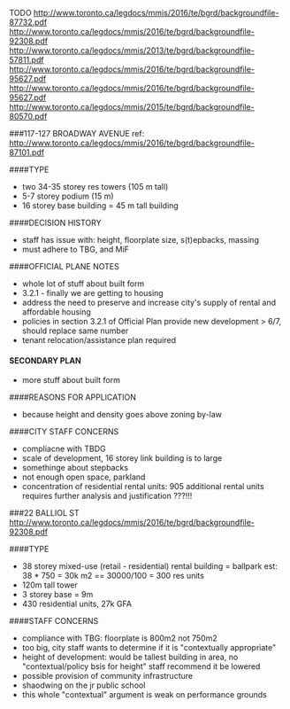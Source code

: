 TODO
http://www.toronto.ca/legdocs/mmis/2016/te/bgrd/backgroundfile-87732.pdf
http://www.toronto.ca/legdocs/mmis/2016/te/bgrd/backgroundfile-92308.pdf
http://www.toronto.ca/legdocs/mmis/2013/te/bgrd/backgroundfile-57811.pdf
http://www.toronto.ca/legdocs/mmis/2016/te/bgrd/backgroundfile-95627.pdf
http://www.toronto.ca/legdocs/mmis/2016/te/bgrd/backgroundfile-95627.pdf
http://www.toronto.ca/legdocs/mmis/2015/te/bgrd/backgroundfile-80570.pdf

###117-127 BROADWAY AVENUE
ref: http://www.toronto.ca/legdocs/mmis/2016/te/bgrd/backgroundfile-87101.pdf

####TYPE
- two 34-35 storey res towers (105 m tall)
- 5-7 storey podium (15 m)
- 16 storey base building = 45 m tall building

####DECISION HISTORY
- staff has issue with: height, floorplate size, s(t)epbacks, massing
- must adhere to TBG, and MiF

####OFFICIAL PLANE NOTES
- whole lot of stuff about built form
- 3.2.1 - finally we are getting to housing
- address the need to preserve and increase city's supply of rental and affordable housing
- policies in section 3.2.1 of Official Plan provide new development > 6/7, should replace same number
- tenant relocation/assistance plan required
#### SECONDARY PLAN
- more stuff about built form

####REASONS FOR APPLICATION
- because height and density goes above zoning by-law


####CITY STAFF CONCERNS
- compliacne with TBDG
- scale of development, 16 storey link building is to large
- somethinge about stepbacks
- not enough open space, parkland
- concentration of residential rental units: 905 additional rental units requires further analysis and justification ???!!!


###22 BALLIOL ST
http://www.toronto.ca/legdocs/mmis/2016/te/bgrd/backgroundfile-92308.pdf

####TYPE
- 38 storey mixed-use (retail - residential) rental building
= ballpark est: 38 * 750 = 30k m2 == 30000/100 = 300 res units
- 120m tall tower
- 3 storey base = 9m
- 430 residential units, 27k GFA

####STAFF CONCERNS
- compliance with TBG: floorplate is 800m2 not 750m2
- too big, city staff wants to determine if it is "contextually appropriate"
- height of development: would be tallest building in area, no "contextual/policy bsis for height" staff recommend it be lowered
- possible provision of community infrastructure
- shaodwing on the jr public school
- this whole "contextual" argument is weak on performance grounds






